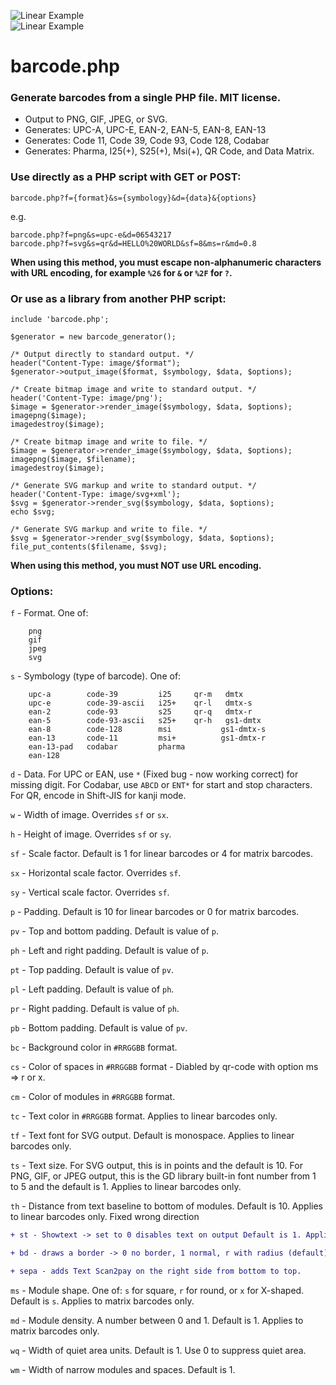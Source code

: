 
![Linear Example](https://raw.github.com/mjohndus/barcode/mjohndus/examples/images/qr-code.png)  
![Linear Example](https://raw.github.com/mjohndus/barcode/mjohndus/examples/images/linear.png)

# barcode.php

### Generate barcodes from a single PHP file. MIT license.

  * Output to PNG, GIF, JPEG, or SVG.
  * Generates: UPC-A, UPC-E, EAN-2, EAN-5, EAN-8, EAN-13
  * Generates: Code 11, Code 39, Code 93, Code 128, Codabar
  * Generates: Pharma, I25(+), S25(+), Msi(+), QR Code, and Data Matrix.
 
### Use directly as a PHP script with GET or POST:

```
barcode.php?f={format}&s={symbology}&d={data}&{options}
```

e.g.

```
barcode.php?f=png&s=upc-e&d=06543217
barcode.php?f=svg&s=qr&d=HELLO%20WORLD&sf=8&ms=r&md=0.8
```

**When using this method, you must escape non-alphanumeric characters with URL encoding, for example `%26` for `&` or `%2F` for `?`.**

### Or use as a library from another PHP script:

```
include 'barcode.php';

$generator = new barcode_generator();

/* Output directly to standard output. */
header("Content-Type: image/$format");
$generator->output_image($format, $symbology, $data, $options);

/* Create bitmap image and write to standard output. */
header('Content-Type: image/png');
$image = $generator->render_image($symbology, $data, $options);
imagepng($image);
imagedestroy($image);

/* Create bitmap image and write to file. */
$image = $generator->render_image($symbology, $data, $options);
imagepng($image, $filename);
imagedestroy($image);

/* Generate SVG markup and write to standard output. */
header('Content-Type: image/svg+xml');
$svg = $generator->render_svg($symbology, $data, $options);
echo $svg;

/* Generate SVG markup and write to file. */
$svg = $generator->render_svg($symbology, $data, $options);
file_put_contents($filename, $svg);
```

**When using this method, you must NOT use URL encoding.**

### Options:

`f` - Format. One of:
```
    png
    gif
    jpeg
    svg
```

`s` - Symbology (type of barcode). One of:
```
    upc-a        code-39         i25     qr-m   dmtx
    upc-e        code-39-ascii   i25+    qr-l   dmtx-s
    ean-2        code-93         s25     qr-q   dmtx-r
    ean-5        code-93-ascii   s25+    qr-h   gs1-dmtx
    ean-8        code-128        msi           gs1-dmtx-s
    ean-13       code-11         msi+          gs1-dmtx-r
    ean-13-pad   codabar         pharma
    ean-128

```

`d` - Data. For UPC or EAN, use `*` (Fixed bug - now working correct) for missing digit. For Codabar, use `ABCD` or `ENT*` for start and stop characters. For QR, encode in Shift-JIS for kanji mode.

`w` - Width of image. Overrides `sf` or `sx`.

`h` - Height of image. Overrides `sf` or `sy`.

`sf` - Scale factor. Default is 1 for linear barcodes or 4 for matrix barcodes.

`sx` - Horizontal scale factor. Overrides `sf`.

`sy` - Vertical scale factor. Overrides `sf`.

`p` - Padding. Default is 10 for linear barcodes or 0 for matrix barcodes.

`pv` - Top and bottom padding. Default is value of `p`.

`ph` - Left and right padding. Default is value of `p`.

`pt` - Top padding. Default is value of `pv`.

`pl` - Left padding. Default is value of `ph`.

`pr` - Right padding. Default is value of `ph`.

`pb` - Bottom padding. Default is value of `pv`.

`bc` - Background color in `#RRGGBB` format.

`cs` - Color of spaces in `#RRGGBB` format - Diabled by qr-code with option ms => r or x.

`cm` - Color of modules in `#RRGGBB` format.

`tc` - Text color in `#RRGGBB` format. Applies to linear barcodes only.

`tf` - Text font for SVG output. Default is monospace. Applies to linear barcodes only.

`ts` - Text size. For SVG output, this is in points and the default is 10. For PNG, GIF, or JPEG output, this is the GD library built-in font number from 1 to 5 and the default is 1. Applies to linear barcodes only.

`th` - Distance from text baseline to bottom of modules. Default is 10. Applies to linear barcodes only. Fixed wrong direction

```diff
+ st - Showtext -> set to 0 disables text on output Default is 1. Applies to linear barcodes only.

+ bd - draws a border -> 0 no border, 1 normal, r with radius (default).

+ sepa - adds Text Scan2pay on the right side from bottom to top.
```
`ms` - Module shape. One of: `s` for square, `r` for round, or `x` for X-shaped. Default is `s`. Applies to matrix barcodes only.

`md` - Module density. A number between 0 and 1. Default is 1. Applies to matrix barcodes only.

`wq` - Width of quiet area units. Default is 1. Use 0 to suppress quiet area.

`wm` - Width of narrow modules and spaces. Default is 1.
